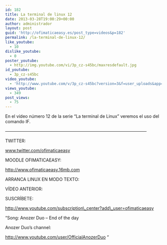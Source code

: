 ```yaml
---
id: 182
title: La terminal de linux 12
date: 2013-03-28T19:00:29+00:00
author: administrador
layout: post
guid: 'http://ofimaticaeasy.es/post_type=videos&p=182'
permalink: /la-terminal-de-linux-12/
like_youtube:
  - 10
dislike_youtube:
  - 0
poster_youtube:
  - http://img.youtube.com/vi/3p_cz-s45bc/maxresdefault.jpg
id_youtube:
  - 3p_cz-s45bc
video_youtube:
  - 'http://www.youtube.com/v/3p_cz-s45bc?version=3&f=user_uploads&app=youtube_gdata'
views_youtube:
  - 349
post_views:
  - 75
---
```

En el vídeo número 12 de la serie &#8220;La terminal de Linux&#8221; veremos el uso del comando IF.

&#8212;&#8212;&#8212;&#8212;&#8212;&#8212;&#8212;&#8212;&#8212;&#8212;&#8212;&#8212;&#8212;&#8212;&#8212;&#8212;&#8212;&#8212;&#8212;&#8212;&#8212;&#8212;&#8212;&#8212;&#8212;&#8212;&#8212;&#8212;&#8212;&#8212;&#8212;&#8212;&#8211;

TWITTER:
  
www.twitter.com/ofimaticaeasy

MOODLE OFIMATICAEASY:

http://www.ofimaticaeasy.16mb.com

ARRANCA LINUX EN MODO TEXTO:



VÍDEO ANTERIOR:



SUSCRÍBETE:

http://www.youtube.com/subscription\_center?add\_user=ofimaticaeasy

&#8220;Song: Anozer Duo &#8211; End of the day
  
Anozer Duo&#8217;s channel:
  
http://www.youtube.com/user/OfficialAnozerDuo &#8220;